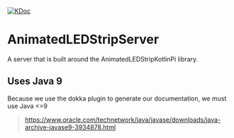 [![KDoc](https://img.shields.io/badge/KDoc-read-green.svg)](https://animatedledstrip.github.io/LED_Server/led-server/index.html)

# AnimatedLEDStripServer

A server that is built around the AnimatedLEDStripKotlinPi library.

## Uses Java 9
Because we use the dokka plugin to generate our documentation, we must use Java <=9
> https://www.oracle.com/technetwork/java/javase/downloads/java-archive-javase9-3934878.html
